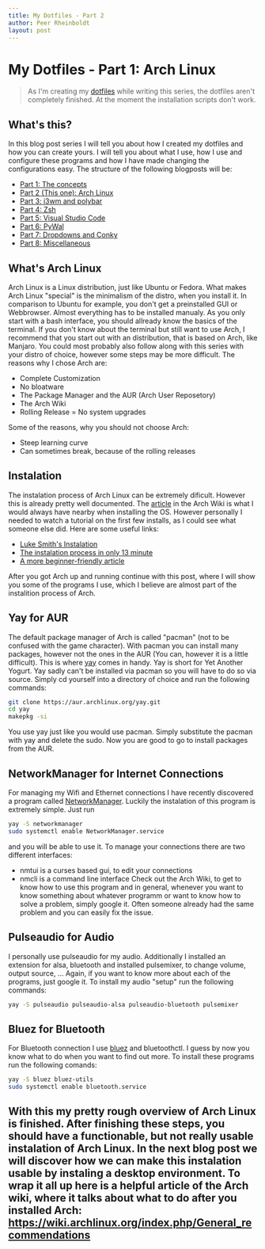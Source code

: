 ```yaml
---
title: My Dotfiles - Part 2
author: Peer Rheinboldt
layout: post
---
```


# My Dotfiles - Part 1: Arch Linux
> As I'm creating my [dotfiles](https://github.com/peerlator/dotfiles-new) while writing this series, the dotfiles aren't completely finished. At the moment the installation scripts don't work.  

## What's this?
In this blog post series I will tell you about how I created my dotfiles and how you can create yours. I will tell you about what I use, how I use and configure these programs and how I have made changing the configurations easy. The structure of the following blogposts will be:
- [Part 1: The concepts](https://www.peerlator.com/2019/04/14/MyDotfilesPart1.html)
- [Part 2 (This one): Arch Linux](https://www.peerlator.com/2019/04/21/MyDotfilesPart2.html)
- [Part 3: i3wm and polybar](https://www.peerlator.com/2019/04/28/MyDotfilesPart3.html)
- [Part 4: Zsh](https://www.peerlator.com/2019/05/05/MyDotfilesPart4.html)
- [Part 5: Visual Studio Code](https://www.peerlator.com/2019/05/12/MyDotfilesPart5.html)
- [Part 6: PyWal](https://www.peerlator.com/2019/05/19/MyDotfilesPart6.html)
- [Part 7: Dropdowns and Conky](https://www.peerlator.com/2019/05/26/MyDotfilesPart7.html)
- [Part 8: Miscellaneous](https://www.peerlator.com/2019/06/02/MyDotfilesPart8.html)

## What's Arch Linux
Arch Linux is a Linux distribution, just like Ubuntu or Fedora. What makes Arch Linux "special" is the minimalism of the distro, when you install it. In comparison to Ubuntu for example, you don't get a preinstalled GUI or Webbrowser. Almost everything has to be installed manualy. As you only start with a bash interface, you should allready know the basics of the terminal. If you don't know about the terminal but still want to use Arch, I recommend that you start out with an distribution, that is based on Arch, like Manjaro. You could most probably also follow along with this series with your distro of choice, however some steps may be more difficult. The reasons why I chose Arch are:
- Complete Customization
- No bloatware
- The Package Manager and the AUR (Arch User Reposetory)
- The Arch Wiki
- Rolling Release = No system upgrades

Some of the reasons, why you should not choose Arch:
- Steep learning curve
- Can sometimes break, because of the rolling releases

## Instalation
The instalation process of Arch Linux can be extremely dificult. However this is already pretty well documented. The [article](https://wiki.archlinux.org/index.php/Installation_guide) in the Arch Wiki is what I would always have nearby when installing the OS. However personally I needed to watch a tutorial on the first few installs, as I could see what someone else did. Here are some useful links:
- [Luke Smith's Instalation](https://www.youtube.com/watch?v=4PBqpX0_UOc)
- [The instalation process in only 13 minute](https://www.youtube.com/watch?v=Wqh9AQt3nho)
- [A more beginner-friendly article](https://www.fosslinux.com/7117/how-to-install-arch-linux-complete-guide.htm)

After you got Arch up and running continue with this post, where I will show you some of the programs I use, which I believe are almost part of the instalition process of Arch.

## Yay for AUR
The default package manager of Arch is called "pacman" (not to be confused with the game character). With pacman you can install many packages, however not the ones in the AUR (You can, however it  is a little difficult). This is where [yay](https://github.com/Jguer/yay) comes in handy. Yay is short for Yet Another Yogurt. Yay sadly can't be installed via pacman so you will have to do so via source. Simply cd yourself into a directory of choice and run the following commands:
```bash
git clone https://aur.archlinux.org/yay.git
cd yay
makepkg -si
```

You use yay just like you would use pacman. Simply substitute the pacman with yay and delete the sudo. Now you are good to go to install packages from the AUR.

## NetworkManager for Internet Connections
For managing my Wifi and Ethernet connections I have recently discovered a program called [NetworkManager](https://wiki.archlinux.org/index.php/NetworkManager). Luckily the instalation of this program is extremely simple. Just run 
```bash
yay -S networkmanager
sudo systemctl enable NetworkManager.service
```
and you will be able to use it. To manage your connections there are two different interfaces:
- nmtui is a curses based gui, to edit your connections
- nmcli is a command line interface
Check out the Arch Wiki, to get to know how to use this program and in general, whenever you want to know something about whatever programm or want to know how to solve a problem, simply google it. Often someone already had the same problem and you can easily fix the issue. 

## Pulseaudio for Audio
I personally use pulseaudio for my audio. Additionally I installed an extension for alsa, bluetooth and installed pulsemixer, to change volume, output source, ... Again, if you want to know more about each of the programs, just google it. To install my audio "setup" run the following commands:
```bash
yay -S pulseaudio pulseaudio-alsa pulseaudio-bluetooth pulsemixer
```

## Bluez for Bluetooth
For Bluetooth connection I use [bluez](https://wiki.archlinux.org/index.php/Bluetooth) and bluetoothctl. I guess by now you know what to do when you want to find out more. To install these programs run the following comands:
```bash
yay -S bluez bluez-utils
sudo systemctl enable bluetooth.service
```

With this my pretty rough overview of Arch Linux is finished. After finishing these steps, you should have a functionable, but not really usable instalation of Arch Linux. In the next blog post we will discover how we can make this instalation usable by instaling a desktop environment. To wrap it all up here is a helpful article of the Arch wiki, where it talks about what to do after you installed Arch: https://wiki.archlinux.org/index.php/General_recommendations
-  